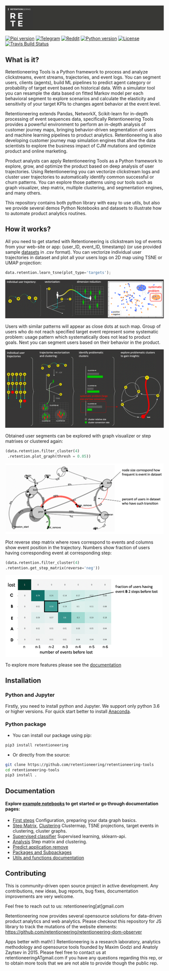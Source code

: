 <div align="left">

[![Rete logo](https://github.com/retentioneering/pics/blob/master/pics/logo_long_black.png)](https://github.com/retentioneering/retentioneering-tools)

[![Pipi version](https://img.shields.io/pypi/v/retentioneering)](https://pypi.org/project/retentioneering/)
[![Telegram](https://img.shields.io/badge/channel-on%20telegram-blue)](https://t.me/retentioneering_meetups)
[![Reddit](https://img.shields.io/reddit/subreddit-subscribers/retentioneering?style=social)](https://www.reddit.com/r/retentioneering/)
[![Python version](https://img.shields.io/pypi/pyversions/retentioneering)](https://pypi.org/project/retentioneering/)
[![License](https://img.shields.io/pypi/l/retentioneering)](https://www.mozilla.org/en-US/MPL/)
[![Travis Build Status](https://travis-ci.com/retentioneering/retentioneering-tools.svg?branch=unit_tests)](https://travis-ci.com/github/retentioneering/retentioneering-tools)


## What is it?


Retentioneering Tools is a Python framework to process and analyze clickstreams, event streams, trajectories, and event logs. You can segment users, clients (agents), build ML pipelines to predict agent category or probability of target event based on historical data. With a simulator tool you can resample the data based on fitted Markov model per each behavioral segment to explore scenarios and calculate the elasticity and sensitivity of your target KPIs to changes agent behavior at the event level.

Retentioneering extends Pandas, NetworkX, Scikit-learn for in-depth processing of event sequences data, specifically Retentioneering Tools provides a powerful environment to perform an in-depth analysis of customer journey maps, bringing behavior-driven segmentation of users and machine learning pipelines to product analytics. Retentioneering is also developing customer journey map simulation engines that allow the data scientists to explore the business impact of CJM mutations and optimize product and online marketing.

Product analysts can apply Retentioneering Tools as a Python framework to explore, grow, and optimize the product based on deep analysis of user trajectories. Using Retentioneering you can vectorize clickstream logs and cluster user trajectories to automatically identify common successful or churn patterns. You can explore those patterns using our tools such as graph visualizer, step matrix, multiple clustering, and segmentation engines, and many others.

This repository contains both python library with easy to use utils, but also we provide several demos Python Notebooks and datasets to illustrate how to automate product analytics routines.

## How it works?

All you need to get started with Retentioneering is clickstream log of events from your web-site or app: {user_ID, event_ID, timestamp} (or use provided sample [datasets](https://github.com/retentioneering/retentioneering-tools/tree/master/examples/data) in .csv format). You can vectorize individual user trajectories in dataset and plot all your users logs on 2D map using TSNE or UMAP projection:

```python
data.retention.learn_tsne(plot_type='targets');
```
<div align="center">


[![intro 1](https://github.com/retentioneering/pics/blob/master/pics/intro_1.png)](https://github.com/retentioneering/retentioneering-tools)


<div align="left">

Users with similar patterns will appear as close dots at such map. Group of users who do not reach specified target event represent some systematic problem: usage pattern which systematically does not lead to product goals. Next you can segment users based on their behavior in the product.

<div align="center">

[![intro 2](https://github.com/retentioneering/pics/blob/master/pics/intro_2.png)](https://github.com/retentioneering/retentioneering-tools)


<div align="left">


Obtained user segments can be explored with graph visualizer or step matrixes or clustered again:

```python
(data.retention.filter_cluster(4)
 .retention.plot_graph(thresh = 0.05))
```
<div align="left">

<img src="https://github.com/retentioneering/pics/blob/master/pics/graph_0.png" width="600px">


Plot reverse step matrix where rows correspond to events and columns show event position in the trajectory. Numbers show fraction of users having corresponding event at corresponding step:

```python
(data.retention.filter_cluster(4)
.retention.get_step_matrix(reverse='neg'))
```
<div align="left">

<img src="https://github.com/retentioneering/pics/blob/master/pics/matrix_0.png" width="500px">


To explore more features please see the [documentation](https://retentioneering.github.io/retentioneering-tools/)

## Installation

### Python and Jupyter

Firstly, you need to install python and Jupyter.
We support only python 3.6 or higher versions.
For quick start better to install [Anaconda](https://www.anaconda.com/).

### Python package

- You can install our package using pip:

```bash
pip3 install retentioneering
```

- Or directly from the source:

```bash
git clone https://github.com/retentioneering/retentioneering-tools
cd retentioneering-tools
pip3 install .
```

## Documentation

#### Explore [example notebooks](https://github.com/retentioneering/retentioneering-tools/tree/master/examples) to get started or go through documentation pages:

- [First steps](https://retentioneering.github.io/retentioneering-tools/_build/html/early_steps.html#first-steps) Configuration, preparing your data graph basics.
- [Step Matrix](https://retentioneering.github.io/retentioneering-tools/_build/html/early_steps.html#temporal-funnel), [Clustering](https://retentioneering.github.io/retentioneering-tools/_build/html/early_steps.html#clustering) Clustermap, TSNE projections, target events in clustering, cluster graphs.
- [Supervised classifier](https://retentioneering.github.io/retentioneering-tools/_build/html/early_steps.html#supervised-classifier) Supervised learning, sklearn-api.
- [Analysis](https://retentioneering.github.io/retentioneering-tools/_build/html/mobile-app-case.html#analysis) Step matrix and clustering.
- [Predict application remove](https://retentioneering.github.io/retentioneering-tools/_build/html/mobile-app-case.html#predict-app-remove)
- [Packages and Subpackages](https://retentioneering.github.io/retentioneering-tools/_build/html/retentioneering.html)
- [Utils and functions documentation](https://retentioneering.github.io/retentioneering-tools/)

## Contributing

This is community-driven open source project in active development. Any contributions, new ideas, bug reports, bug fixes, documentation improvements are very welcome.

Feel free to reach out to us: retentioneering[at]gmail.com

Retentioneering now provides several opensource solutions for data-driven product analytics and web analytics. Please checkout this repository for JS library to track the mutations of the website elements: https://github.com/retentioneering/retentioneering-dom-observer

Apps better with math!:)
Retentioneering is a research laboratory, analytics methodology and opensource tools founded by Maxim Godzi and Anatoly Zaytsev in 2015. Please feel free to contact us at retentioneeringATgmail.com if you have any questions regarding this rep, or to obtain more tools that we are not able to provide though the public rep.
